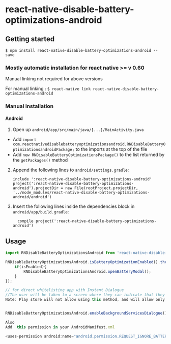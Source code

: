 # react-native-disable-battery-optimizations-android

## Getting started

`$ npm install react-native-disable-battery-optimizations-android --save`

### Mostly automatic installation for react native >= v 0.60
Manual linking not required for above versions

For manual linking :
`$ react-native link react-native-disable-battery-optimizations-android`

### Manual installation



#### Android

1. Open up `android/app/src/main/java/[...]/MainActivity.java`
  - Add `import com.reactnativedisablebatteryoptimizationsandroid.RNDisableBatteryOptimizationsandroidPackage;` to the imports at the top of the file
  - Add `new RNDisableBatteryOptimizationsPackage()` to the list returned by the `getPackages()` method
2. Append the following lines to `android/settings.gradle`:
  	```
  	include ':react-native-disable-battery-optimizations-android'
  	project(':react-native-disable-battery-optimizations-android').projectDir = new File(rootProject.projectDir, 	'../node_modules/react-native-disable-battery-optimizations-android/android')
  	```
3. Insert the following lines inside the dependencies block in `android/app/build.gradle`:
  	```
      compile project(':react-native-disable-battery-optimizations-android')
  	```

## Usage
```javascript
import RNDisableBatteryOptimizationsAndroid from 'react-native-disable-battery-optimizations-android';

RNDisableBatteryOptimizationsAndroid.isBatteryOptimizationEnabled().then((isEnabled)=>{
	if(isEnabled){
		RNDisableBatteryOptimizationsAndroid.openBatteryModal();
	}
});

// for direct whitelisting app with Instant Dialogue 
//The user will be taken to a screen where they can indicate that they are willing to suspend portions of Doze mode effects on your app.
Note: Play store will not allow using this method, and will allow only as an exception


RNDisableBatteryOptimizationsAndroid.enableBackgroundServicesDialogue();

Also 
Add  this permission in your AndroidManifest.xml

<uses-permission android:name="android.permission.REQUEST_IGNORE_BATTERY_OPTIMIZATIONS"/>


```
  
